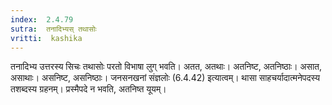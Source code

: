 ```yaml
---
index:  2.4.79
sutra:  तनादिभ्यस् तथासोः
vritti:  kashika 
---
```


तनादिभ्य उत्तरस्य सिचः तथासोः परतो विभाषा लुग् भवति। अतत, अतथाः। अतनिष्ट, अतनिष्ठाः। असात, असाथाः। असनिष्ट, असनिष्ठाः। जनसनखनां संज्ञलोः (6.4.42) इत्यात्वम्। थासा साहचर्यादात्मनेपदस्य तशब्दस्य ग्रहनम्। प्रस्मैपदे न भवति, अतनिष्त यूयम्।


